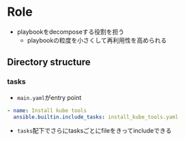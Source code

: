 # Role

* playbookをdecomposeする役割を担う
  * playbookの粒度を小さくして再利用性を高められる

## Directory structure

### tasks

* `main.yaml`がentry point

```yaml
- name: Install kube tools
  ansible.builtin.include_tasks: install_kube_tools.yaml
```

* `tasks`配下でさらにtasksごとにfileをきってincludeできる
